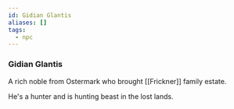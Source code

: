 ```yaml
---
id: Gidian Glantis
aliases: []
tags:
  - npc
---
```


### Gidian Glantis

A rich noble from Ostermark who brought [[Frickner]] family estate.

He's a hunter and is hunting beast in the lost lands.
